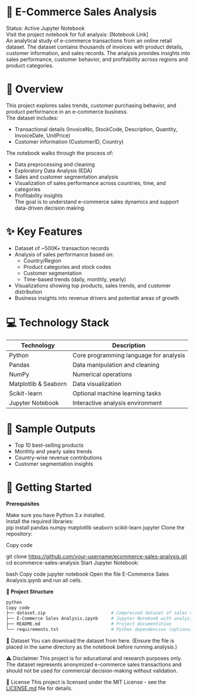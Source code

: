# 🛒 E-Commerce Sales Analysis
Status: Active Jupyter Notebook  
Visit the project notebook for full analysis: [Notebook Link]  
An analytical study of e-commerce transactions from an online retail dataset. The dataset contains thousands of invoices with product details, customer information, and sales records. The analysis provides insights into sales performance, customer behavior, and profitability across regions and product categories.

# 🌟 Overview
This project explores sales trends, customer purchasing behavior, and product performance in an e-commerce business.  
The dataset includes:
- Transactional details (InvoiceNo, StockCode, Description, Quantity, InvoiceDate, UnitPrice)  
- Customer information (CustomerID, Country)  

The notebook walks through the process of:
- Data preprocessing and cleaning  
- Exploratory Data Analysis (EDA)  
- Sales and customer segmentation analysis  
- Visualization of sales performance across countries, time, and categories  
- Profitability insights  
The goal is to understand e-commerce sales dynamics and support data-driven decision making.

# ✨ Key Features
- Dataset of ~500K+ transaction records  
- Analysis of sales performance based on:  
  - Country/Region  
  - Product categories and stock codes  
  - Customer segmentation  
  - Time-based trends (daily, monthly, yearly)  
- Visualizations showing top products, sales trends, and customer distribution  
- Business insights into revenue drivers and potential areas of growth  

# 💻 Technology Stack
| Technology      | Description                          |
|-----------------|--------------------------------------|
| Python          | Core programming language for analysis |
| Pandas          | Data manipulation and cleaning       |
| NumPy           | Numerical operations                 |
| Matplotlib & Seaborn | Data visualization             |
| Scikit-learn    | Optional machine learning tasks      |
| Jupyter Notebook| Interactive analysis environment     |

# 📸 Sample Outputs
- Top 10 best-selling products  
- Monthly and yearly sales trends  
- Country-wise revenue contributions  
- Customer segmentation insights  

# 🚀 Getting Started
**Prerequisites**

Make sure you have Python 3.x installed.  
Install the required libraries:  
pip install pandas numpy matplotlib seaborn scikit-learn jupyter
Clone the repository:

Copy code

git clone https://github.com/your-username/ecommerce-sales-analysis.git
cd ecommerce-sales-analysis
Start Jupyter Notebook:

bash
Copy code
jupyter notebook
Open the file E-Commerce Sales Analysis.ipynb and run all cells.

**📁 Project Structure**
```bash
python
Copy code
├── dataset.zip                         # Compressed dataset of sales transactions  
├── E-Commerce Sales Analysis.ipynb     # Jupyter Notebook with analysis  
├── README.md                           # Project documentation  
└── requirements.txt                    # Python dependencies (optional)
```
📂 Dataset
You can download the dataset from here.
(Ensure the file is placed in the same directory as the notebook before running analysis.)

⚠️ Disclaimer
This project is for educational and research purposes only.
The dataset represents anonymized e-commerce sales transactions and should not be used for commercial decision-making without validation.

📄 License
This project is licensed under the MIT License - see the [LICENSE.md](LICENSE.md) file for details.
